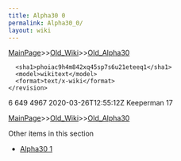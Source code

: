```yaml
---
title: Alpha30 0
permalink: Alpha30_0/
layout: wiki
---
```


[MainPage](/keeperrl_wiki/ "wikilink")>>[Old_Wiki](/keeperrl_wiki/Old_Wiki "wikilink")>>[Old_Alpha30](/keeperrl_wiki/Old_Alpha30 "wikilink")

      <sha1>phoiac9h4m842xq45sp7s6u21eteeq1</sha1>
      <model>wikitext</model>
      <format>text/x-wiki</format>
    </revision>
  </page>
  <page>
    <title>File:ActivateModScreen.png</title>
    <ns>6</ns>
    <id>649</id>
    <revision>
      <id>4967</id>
      <timestamp>2020-03-26T12:55:12Z</timestamp>
      <contributor>
        <username>Keeperman</username>
        <id>17</id>
      </contributor>
      

[MainPage](/keeperrl_wiki/ "wikilink")>>[Old_Wiki](/keeperrl_wiki/Old_Wiki "wikilink")>>[Old_Alpha30](/keeperrl_wiki/Old_Alpha30 "wikilink")

Other items in this section
-    [Alpha30 1](/keeperrl_wiki/Alpha30_1 "wikilink")
